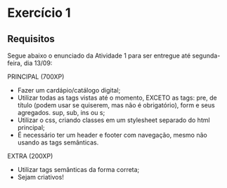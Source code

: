 # Exercício 1

## Requisitos

Segue abaixo o enunciado da Atividade 1 para ser entregue até segunda-feira, dia 13/09:

PRINCIPAL (700XP)

- Fazer um cardápio/catálogo digital;
- Utilizar todas as tags vistas até o momento, EXCETO as tags: pre, de título (podem usar se quiserem, mas não é obrigatório), form e seus agregados. sup, sub, ins ou s;
- Utilizar o css, criando classes em um stylesheet separado do html principal;
- É necessário ter um header e footer com navegação, mesmo não usando as tags semânticas.

EXTRA (200XP)

- Utilizar tags semânticas da forma correta;
- Sejam criativos!
